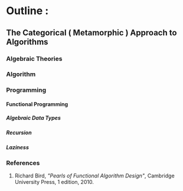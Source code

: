 # Outline :
## The Categorical ( Metamorphic ) Approach to Algorithms

### Algebraic Theories

### Algorithm

### Programming
#### Functional Programming
##### Algebraic Data Types
##### Recursion
##### Laziness

###  References
1. Richard Bird, _"Pearls of Functional Algorithm Design"_, Cambridge University Press, 1 edition, 2010.
